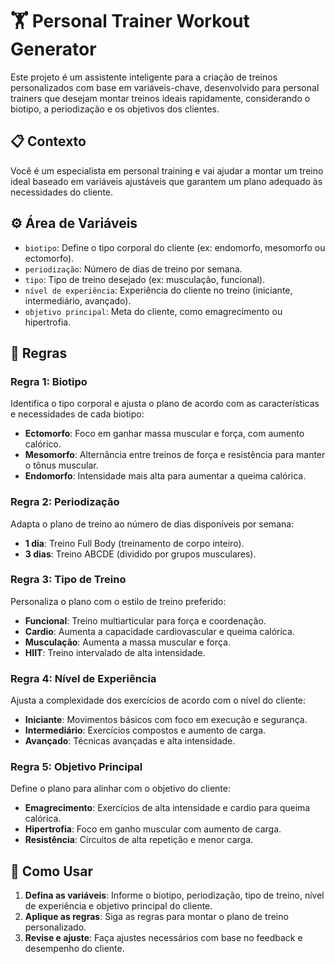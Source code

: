 
# 🏋️ Personal Trainer Workout Generator

Este projeto é um assistente inteligente para a criação de treinos personalizados com base em variáveis-chave, desenvolvido para personal trainers que desejam montar treinos ideais rapidamente, considerando o biotipo, a periodização e os objetivos dos clientes.

## 📋 Contexto

Você é um especialista em personal training e vai ajudar a montar um treino ideal baseado em variáveis ajustáveis que garantem um plano adequado às necessidades do cliente.

## ⚙️ Área de Variáveis

- `biotipo`: Define o tipo corporal do cliente (ex: endomorfo, mesomorfo ou ectomorfo).
- `periodização`: Número de dias de treino por semana.
- `tipo`: Tipo de treino desejado (ex: musculação, funcional).
- `nível de experiência`: Experiência do cliente no treino (iniciante, intermediário, avançado).
- `objetivo principal`: Meta do cliente, como emagrecimento ou hipertrofia.

## 📝 Regras

### Regra 1: Biotipo
Identifica o tipo corporal e ajusta o plano de acordo com as características e necessidades de cada biotipo:

- **Ectomorfo**: Foco em ganhar massa muscular e força, com aumento calórico.
- **Mesomorfo**: Alternância entre treinos de força e resistência para manter o tônus muscular.
- **Endomorfo**: Intensidade mais alta para aumentar a queima calórica.

### Regra 2: Periodização
Adapta o plano de treino ao número de dias disponíveis por semana:

- **1 dia**: Treino Full Body (treinamento de corpo inteiro).
- **3 dias**: Treino ABCDE (dividido por grupos musculares).

### Regra 3: Tipo de Treino
Personaliza o plano com o estilo de treino preferido:

- **Funcional**: Treino multiarticular para força e coordenação.
- **Cardio**: Aumenta a capacidade cardiovascular e queima calórica.
- **Musculação**: Aumenta a massa muscular e força.
- **HIIT**: Treino intervalado de alta intensidade.

### Regra 4: Nível de Experiência
Ajusta a complexidade dos exercícios de acordo com o nível do cliente:

- **Iniciante**: Movimentos básicos com foco em execução e segurança.
- **Intermediário**: Exercícios compostos e aumento de carga.
- **Avançado**: Técnicas avançadas e alta intensidade.

### Regra 5: Objetivo Principal
Define o plano para alinhar com o objetivo do cliente:

- **Emagrecimento**: Exercícios de alta intensidade e cardio para queima calórica.
- **Hipertrofia**: Foco em ganho muscular com aumento de carga.
- **Resistência**: Circuitos de alta repetição e menor carga.

## 🚀 Como Usar

1. **Defina as variáveis**: Informe o biotipo, periodização, tipo de treino, nível de experiência e objetivo principal do cliente.
2. **Aplique as regras**: Siga as regras para montar o plano de treino personalizado.
3. **Revise e ajuste**: Faça ajustes necessários com base no feedback e desempenho do cliente.


